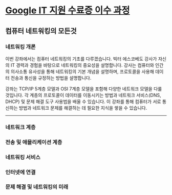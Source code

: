 # [Google IT 지원 수료증 이수 과정](https://www.coursera.org/programs/deloitte-p-8c5ra/professional-certificates/google-it-support-korean?collectionId=vTNAw)

## 컴퓨터 네트워킹의 모든것

### 네트워킹 개론

이번 강좌에서는 컴퓨터 네트워킹의 기초를 다루겠습니다. 빅터 에스코베도 강사가 자신의 IT 경력과 경험을 바탕으로 네트워킹의 중요성을 설명합니다. 강사는 컴퓨터와 인간의 의사소통 유사성을 통해 네트워킹의 기본 개념을 설명하며, 프로토콜을 사용해 데이터 전송과 통신을 규정하는 방법을 설명합니다.

강좌는 TCP/IP 5계층 모델과 OSI 7계층 모델을 포함해 다양한 네트워크 모델을 다룰 것입니다. 각 계층의 프로토콜이 데이터를 이동시키는 방법과 네트워크 서비스(DNS, DHCP) 및 문제 해결 도구 사용법을 배울 수 있습니다. 이 강좌를 통해 컴퓨터가 서로 통신하는 방법과 네트워크 문제를 해결하는 데 필요한 지식을 쌓을 수 있습니다.

---

### 네트워크 계층

### 전송 및 애믈리케이션 계층

### 네트워킹 서비스

### 인터넷에 연결

### 문제 해결 및 네트워킹의 미래

